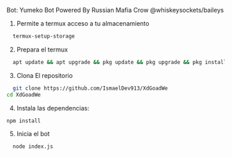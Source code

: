 Bot: Yumeko Bot Powered By Russian Mafia Crow @whiskeysockets/baileys

1. Permite a termux acceso a tu almacenamiento
```bash 
  termux-setup-storage
```

 2. Prepara el termux
```bash 
  apt update && apt upgrade && pkg update && pkg upgrade && pkg install bash && pkg install libwebp && pkg install git -y && pkg install nodejs -y && pkg install ffmpeg -y && pkg install wget && pkg install imagemagick -y && pkg install yarn && pkg install nodejs
```

 3. Clona El repositorio <el tuyo esto es ejemplo>
```bash
  git clone https://github.com/IsmaelDev913/XdGoadWe
cd XdGoadWe
```

 4. Instala las dependencias:
```bash
npm install
```

 5. Inicia el bot
```bash
  node index.js
```
